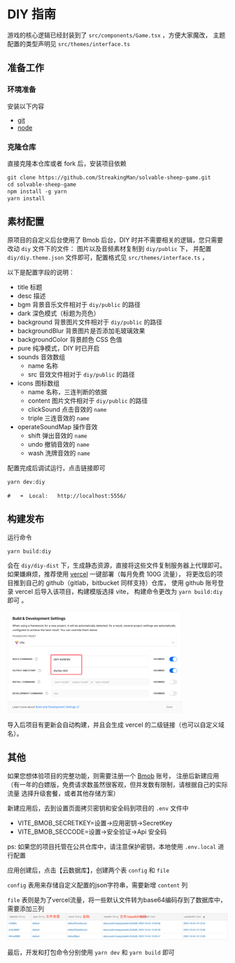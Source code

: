 # DIY 指南

游戏的核心逻辑已经封装到了 `src/components/Game.tsx` ，方便大家魔改， 主题配置的类型声明见 `src/themes/interface.ts`

## 准备工作

### 环境准备

安装以下内容

-   [git](https://git-scm.com/)
-   [node](https://nodejs.org/en/)

### 克隆仓库

直接克隆本仓库或者 fork 后，安装项目依赖

```shell
git clone https://github.com/StreakingMan/solvable-sheep-game.git
cd solvable-sheep-game
npm install -g yarn
yarn install
```

## 素材配置

原项目的自定义后台使用了 Bmob 后台，DIY 时并不需要相关的逻辑，您只需要改动 `diy` 文件下的文件： 图片以及音频素材复制到 `diy/public` 下， 并配置 `diy/diy.theme.json`
文件即可，配置格式见 `src/themes/interface.ts` ，

以下是配置字段的说明：

-   title 标题
-   desc 描述
-   bgm 背景音乐文件相对于 `diy/public` 的路径
-   dark 深色模式（标题为亮色）
-   background 背景图片文件相对于 `diy/public` 的路径
-   backgroundBlur 背景图片是否添加毛玻璃效果
-   backgroundColor 背景颜色 CSS 色值
-   pure 纯净模式，DIY 时已开启
-   sounds 音效数组
    -   name 名称
    -   src 音效文件相对于 `diy/public` 的路径
-   icons 图标数组
    -   name 名称，三连判断的依据
    -   content 图片文件相对于 `diy/public` 的路径
    -   clickSound 点击音效的 `name`
    -   triple 三连音效的 `name`
-   operateSoundMap 操作音效
    -   shift 弹出音效的 `name`
    -   undo 撤销音效的 `name`
    -   wash 洗牌音效的 `name`

配置完成后调试运行，点击链接即可

```shell
yarn dev:diy

#   ➜  Local:   http://localhost:5556/
```

## 构建发布

运行命令

```shell
yarn build:diy
```

会在 `diy/diy-dist` 下，生成静态资源，直接将这些文件复制服务器上代理即可。如果嫌麻烦，推荐使用 [vercel](https://vercel.com/) 一键部署（每月免费 100G 流量）， 将更改后的项目推到自己的
github（gitlab，bitbucket 同样支持）仓库， 使用 github 账号登录 vercel 后导入该项目，构建模版选择 vite， 构建命令更改为 `yarn build:diy` 即可 。

<img src="./vercel.png" alt="" style="width: 400px"/>

导入后项目有更新会自动构建，并且会生成 vercel 的二级链接（也可以自定义域名）。

## 其他

如果您想体验项目的完整功能，则需要注册一个 [Bmob](https://www.bmobapp.com/) 账号， 注册后新建应用（有一年的白嫖版，免费请求数虽然很客观，但并发数有限制，请根据自己的实际流量
选择升级套餐，或者其他存储方案）

新建应用后，去到设置页面拷贝密钥和安全码到项目的 `.env` 文件中

-   VITE_BMOB_SECRETKEY=设置->应用密钥->SecretKey
-   VITE_BMOB_SECCODE=设置->安全验证->Api 安全码

ps: 如果您的项目托管在公共仓库中，请注意保护密钥，本地使用 `.env.local` 进行配置

应用创建后，点击【云数据库】，创建两个表 `config` 和 `file`

`config` 表用来存储自定义配置的json字符串，需要新增 `content` 列

`file` 表则是为了vercel流量，将一些默认文件转为base64编码存到了数据库中，需要添加三列
![img.png](database-file.png)

最后，开发和打包命令分别使用 `yarn dev` 和 `yarn build` 即可
